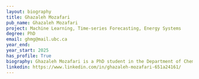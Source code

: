 ```yaml
---
layout: biography
title: Ghazaleh Mozafari
pub_name: Ghazaleh Mozafari
project: Machine Learning, Time-series Forecasting, Energy Systems
degree: PhD
email: ghmg@mail.ubc.ca
year_end:
year_start: 2025
has_profile: True
biography: Ghazaleh Mozafari is a PhD student in the Department of Chemical and Biological Engineering (CHBE) at the University of British Columbia (UBC). She holds a BASc in Chemical Engineering from the University of Tehran. Her research focuses on the application of machine learning techniques for time series forecasting and classification, with a particular focus on developing fault detection frameworks for biomass reactors. Ghazaleh also has extensive experience in optimization algorithms, including applications in power system expansion planning and the design of zero-energy systems.
linkedin: https://www.linkedin.com/in/ghazaleh-mozafari-651a24161/
---
```

